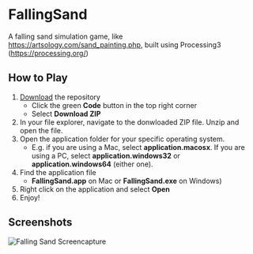 # FallingSand
A falling sand simulation game, like https://artsology.com/sand_painting.php, built using Processing3 (https://processing.org/)

## How to Play
1. [Download](https://github.com/kalheyn/FallingSand/archive/refs/heads/main.zip) the repository 
    * Click the green **Code** button in the top right corner
    * Select **Download ZIP**
2. In your file explorer, navigate to the donwloaded ZIP file. Unzip and open the file.
4. Open the application folder for your specific operating system.
    * E.g. if you are using a Mac, select **application.macosx**. If you are using a PC, select **application.windows32** or **application.windows64** (either one).
5. Find the application file
    * **FallingSand.app** on Mac or **FallingSand.exe** on Windows)
6. Right click on the application and select **Open**
7. Enjoy!  

## Screenshots
![Falling Sand Screencapture](https://github.com/kalheyn/FallingSand/blob/main/falling-sand.gif)

